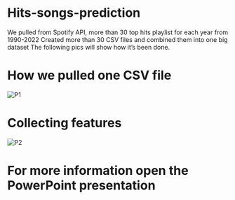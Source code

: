# Hits-songs-prediction
We pulled from Spotify API, more than 30 top hits playlist for each year from 1990-2022
Created more than 30 CSV files and combined them into one big dataset 
The following pics will show how it’s been done.

# How we pulled one CSV file 


![P1](https://github.com/alonbril/Hits-songs-prediction/assets/88544271/19a6d1f8-d970-4fa8-9668-1faa52036da7)


# Collecting features


![P2](https://github.com/alonbril/Hits-songs-prediction/assets/88544271/127de0c7-f199-41c6-983b-cd0d6bd24502)


# For more information open the PowerPoint presentation 

